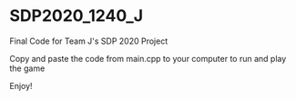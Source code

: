 # SDP2020_1240_J
Final Code for Team J's SDP 2020 Project

Copy and paste the code from main.cpp to your computer to run and play the game

Enjoy!
